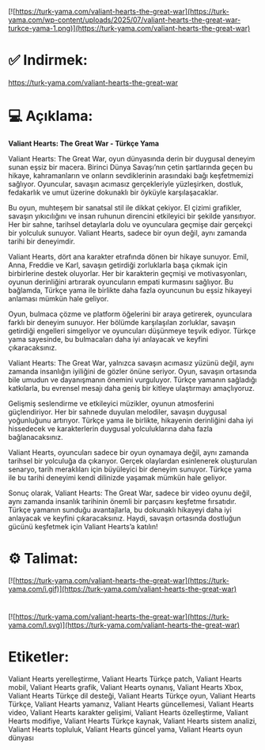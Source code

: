 [![https://turk-yama.com/valiant-hearts-the-great-war](https://turk-yama.com/wp-content/uploads/2025/07/valiant-hearts-the-great-war-turkce-yama-1.png)](https://turk-yama.com/valiant-hearts-the-great-war)
# ✅ Indirmek:
https://turk-yama.com/valiant-hearts-the-great-war
# 💻 Açıklama:
**Valiant Hearts: The Great War - Türkçe Yama**

Valiant Hearts: The Great War, oyun dünyasında derin bir duygusal deneyim sunan eşsiz bir macera. Birinci Dünya Savaşı’nın çetin şartlarında geçen bu hikaye, kahramanların ve onların sevdiklerinin arasındaki bağı keşfetmemizi sağlıyor. Oyuncular, savaşın acımasız gerçekleriyle yüzleşirken, dostluk, fedakarlık ve umut üzerine dokunaklı bir öyküyle karşılaşacaklar.

Bu oyun, muhteşem bir sanatsal stil ile dikkat çekiyor. El çizimi grafikler, savaşın yıkıcılığını ve insan ruhunun direncini etkileyici bir şekilde yansıtıyor. Her bir sahne, tarihsel detaylarla dolu ve oyunculara geçmişe dair gerçekçi bir yolculuk sunuyor. Valiant Hearts, sadece bir oyun değil, aynı zamanda tarihi bir deneyimdir.

Valiant Hearts, dört ana karakter etrafında dönen bir hikaye sunuyor. Emil, Anna, Freddie ve Karl, savaşın getirdiği zorluklarla başa çıkmak için birbirlerine destek oluyorlar. Her bir karakterin geçmişi ve motivasyonları, oyunun derinliğini artırarak oyuncuların empati kurmasını sağlıyor. Bu bağlamda, Türkçe yama ile birlikte daha fazla oyuncunun bu eşsiz hikayeyi anlaması mümkün hale geliyor.

Oyun, bulmaca çözme ve platform öğelerini bir araya getirerek, oyunculara farklı bir deneyim sunuyor. Her bölümde karşılaşılan zorluklar, savaşın getirdiği engelleri simgeliyor ve oyuncuları düşünmeye teşvik ediyor. Türkçe yama sayesinde, bu bulmacaları daha iyi anlayacak ve keyfini çıkaracaksınız.

Valiant Hearts: The Great War, yalnızca savaşın acımasız yüzünü değil, aynı zamanda insanlığın iyiliğini de gözler önüne seriyor. Oyun, savaşın ortasında bile umudun ve dayanışmanın önemini vurguluyor. Türkçe yamanın sağladığı katkılarla, bu evrensel mesajı daha geniş bir kitleye ulaştırmayı amaçlıyoruz.

Gelişmiş seslendirme ve etkileyici müzikler, oyunun atmosferini güçlendiriyor. Her bir sahnede duyulan melodiler, savaşın duygusal yoğunluğunu artırıyor. Türkçe yama ile birlikte, hikayenin derinliğini daha iyi hissedecek ve karakterlerin duygusal yolculuklarına daha fazla bağlanacaksınız.

Valiant Hearts, oyuncuları sadece bir oyun oynamaya değil, aynı zamanda tarihsel bir yolculuğa da çıkarıyor. Gerçek olaylardan esinlenerek oluşturulan senaryo, tarih meraklıları için büyüleyici bir deneyim sunuyor. Türkçe yama ile bu tarihi deneyimi kendi dilinizde yaşamak mümkün hale geliyor.

Sonuç olarak, Valiant Hearts: The Great War, sadece bir video oyunu değil, aynı zamanda insanlık tarihinin önemli bir parçasını keşfetme fırsatıdır. Türkçe yamanın sunduğu avantajlarla, bu dokunaklı hikayeyi daha iyi anlayacak ve keyfini çıkaracaksınız. Haydi, savaşın ortasında dostluğun gücünü keşfetmek için Valiant Hearts’a katılın!
# ⚙️ Talimat:
[![https://turk-yama.com/valiant-hearts-the-great-war](https://turk-yama.com/i.gif)](https://turk-yama.com/valiant-hearts-the-great-war)
#
[![https://turk-yama.com/valiant-hearts-the-great-war](https://turk-yama.com/l.svg)](https://turk-yama.com/valiant-hearts-the-great-war)
# Etiketler:
Valiant Hearts yerelleştirme, Valiant Hearts Türkçe patch, Valiant Hearts mobil, Valiant Hearts grafik, Valiant Hearts oynanış, Valiant Hearts Xbox, Valiant Hearts Türkçe dil desteği, Valiant Hearts Türkçe oyun, Valiant Hearts Türkçe, Valiant Hearts yamanız, Valiant Hearts güncellemesi, Valiant Hearts video, Valiant Hearts karakter gelişimi, Valiant Hearts özelleştirme, Valiant Hearts modifiye, Valiant Hearts Türkçe kaynak, Valiant Hearts sistem analizi, Valiant Hearts topluluk, Valiant Hearts güncel yama, Valiant Hearts oyun dünyası



